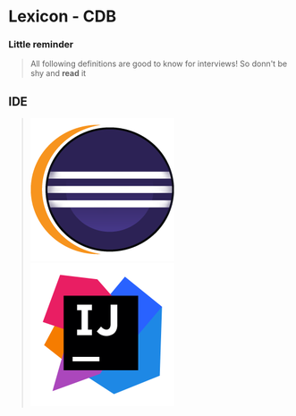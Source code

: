 # Lexicon - CDB
### Little reminder

> All following definitions are good to know for interviews!
> So donn't be shy and **read** it

## IDE
> ![Eclipse, Logo](/img/eclipse.png)
> ![IntelliJ, Logo](/img/intellij.png)
